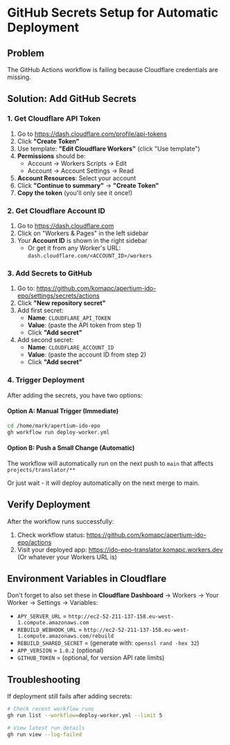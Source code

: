 # GitHub Secrets Setup for Automatic Deployment

## Problem
The GitHub Actions workflow is failing because Cloudflare credentials are missing.

## Solution: Add GitHub Secrets

### 1. Get Cloudflare API Token

1. Go to https://dash.cloudflare.com/profile/api-tokens
2. Click **"Create Token"**
3. Use template: **"Edit Cloudflare Workers"** (click "Use template")
4. **Permissions** should be:
   - Account → Workers Scripts → Edit
   - Account → Account Settings → Read
5. **Account Resources**: Select your account
6. Click **"Continue to summary"** → **"Create Token"**
7. **Copy the token** (you'll only see it once!)

### 2. Get Cloudflare Account ID

1. Go to https://dash.cloudflare.com
2. Click on "Workers & Pages" in the left sidebar
3. Your **Account ID** is shown in the right sidebar
   - Or get it from any Worker's URL: `dash.cloudflare.com/<ACCOUNT_ID>/workers`

### 3. Add Secrets to GitHub

1. Go to: https://github.com/komapc/apertium-ido-epo/settings/secrets/actions
2. Click **"New repository secret"**
3. Add first secret:
   - **Name**: `CLOUDFLARE_API_TOKEN`
   - **Value**: (paste the API token from step 1)
   - Click **"Add secret"**
4. Add second secret:
   - **Name**: `CLOUDFLARE_ACCOUNT_ID`
   - **Value**: (paste the account ID from step 2)
   - Click **"Add secret"**

### 4. Trigger Deployment

After adding the secrets, you have two options:

#### Option A: Manual Trigger (Immediate)
```bash
cd /home/mark/apertium-ido-epo
gh workflow run deploy-worker.yml
```

#### Option B: Push a Small Change (Automatic)
The workflow will automatically run on the next push to `main` that affects `projects/translator/**`

Or just wait - it will deploy automatically on the next merge to main.

## Verify Deployment

After the workflow runs successfully:

1. Check workflow status: https://github.com/komapc/apertium-ido-epo/actions
2. Visit your deployed app: https://ido-epo-translator.komapc.workers.dev
   (Or whatever your Workers URL is)

## Environment Variables in Cloudflare

Don't forget to also set these in **Cloudflare Dashboard** → Workers → Your Worker → Settings → Variables:

- `APY_SERVER_URL` = `http://ec2-52-211-137-158.eu-west-1.compute.amazonaws.com`
- `REBUILD_WEBHOOK_URL` = `http://ec2-52-211-137-158.eu-west-1.compute.amazonaws.com/rebuild`
- `REBUILD_SHARED_SECRET` = (generate with: `openssl rand -hex 32`)
- `APP_VERSION` = `1.0.2` (optional)
- `GITHUB_TOKEN` = (optional, for version API rate limits)

## Troubleshooting

If deployment still fails after adding secrets:
```bash
# Check recent workflow runs
gh run list --workflow=deploy-worker.yml --limit 5

# View latest run details
gh run view --log-failed
```


